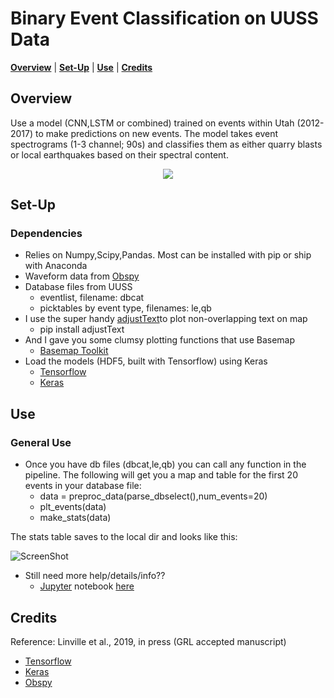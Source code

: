 Binary Event Classification on UUSS Data
===============================================
</p>

<p align="left">
<b><a href="#overview">Overview</a></b>
|
<b><a href="#set-up">Set-Up</a></b>
|
<b><a href="#use">Use</a></b>
|
<b><a href="#credits">Credits</a></b>

</p>


Overview
-----

Use a model (CNN,LSTM or combined) trained on events within Utah (2012-2017) to make predictions on new events. 
The model takes event spectrograms (1-3 channel; 90s) and classifies them as either quarry blasts or local earthquakes based on their spectral content.

<p align="center"><img src="https://github.com/quapity/UUSS_LSTM_classification/raw/master/figures/screen1.png"></p>

Set-Up
------------

### Dependencies
* Relies on Numpy,Scipy,Pandas. Most can be installed with pip or ship with Anaconda
* Waveform data from [Obspy]  
* Database files from UUSS 
    - eventlist, filename: dbcat 
    - picktables by event type, filenames: le,qb
* I use the super handy [adjustText]to plot non-overlapping text on map
    - pip install adjustText
* And I gave you some clumsy plotting functions that use Basemap
    - [Basemap Toolkit]
* Load the models (HDF5, built with Tensorflow) using Keras
    - [Tensorflow]
    - [Keras]
    
  
Use
------------

### General Use

* Once you have db files (dbcat,le,qb) you can call any function in the pipeline. The following will get you a map and table for the first 20 events in your database file:
   - data = preproc_data(parse_dbselect(),num_events=20)
   - plt_events(data)
   - make_stats(data)
   
The stats table saves to the local dir and looks like this:

![ScreenShot](https://github.com/quapity/UUSS_LSTM_classification/raw/master/figures/screen2.png)

* Still need more help/details/info?? 
   - [Jupyter] notebook [here](https://github.com/quapity/UUSS_LSTM_classification/blob/master/tutorial.ipynb)

Credits
------------
Reference: Linville et al., 2019, in press (GRL accepted manuscript)

* [Tensorflow]
* [Keras]
* [Obspy]

[adjustText]:https://github.com/Phlya/adjustText
[Basemap Toolkit]:https://matplotlib.org/basemap/
[Jupyter]:http://jupyter.org/
[Keras]:https://keras.io/
[Tensorflow]:https://www.tensorflow.org/
[Obspy]:https://github.com/obspy/obspy/wiki


